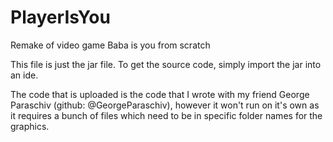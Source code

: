 # PlayerIsYou
Remake of video game Baba is you from scratch

This file is just the jar file. To get the source code, simply import the jar into an ide.

The code that is uploaded is the code that I wrote with my friend George Paraschiv (github: @GeorgeParaschiv), however it won't run on it's own as it requires a bunch of files which need to be in specific folder names for the graphics.
